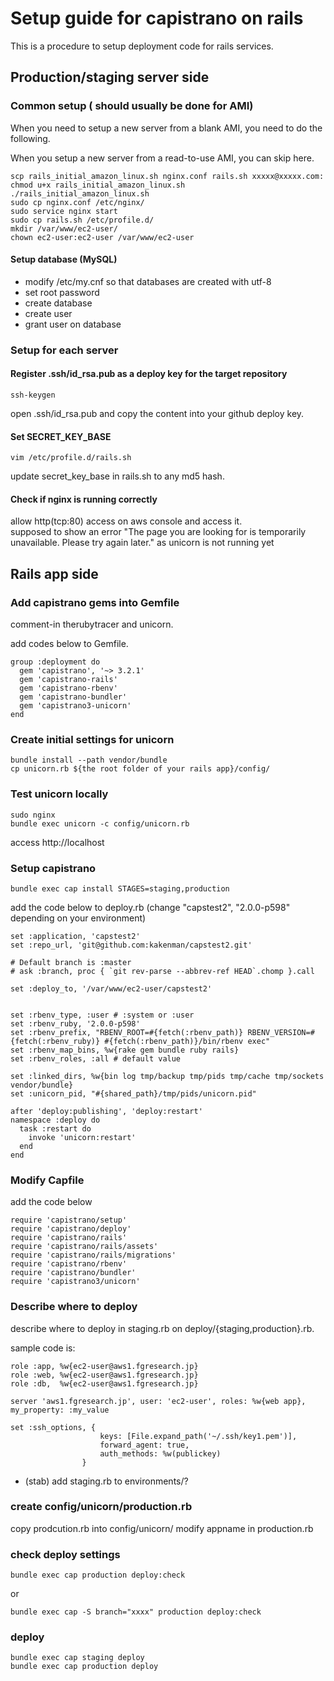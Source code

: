 # Setup guide for capistrano on rails

This is a procedure to setup deployment code for rails services.

## Production/staging server side
### Common setup ( should usually be done for AMI)
When you need to setup a new server from a blank AMI, you need to do the following.

When you setup a new server from a read-to-use AMI, you can skip here.
```
scp rails_initial_amazon_linux.sh nginx.conf rails.sh xxxxx@xxxxx.com:
chmod u+x rails_initial_amazon_linux.sh
./rails_initial_amazon_linux.sh
sudo cp nginx.conf /etc/nginx/
sudo service nginx start
sudo cp rails.sh /etc/profile.d/
mkdir /var/www/ec2-user/
chown ec2-user:ec2-user /var/www/ec2-user
```

#### Setup database (MySQL)
* modify /etc/my.cnf so that databases are created with utf-8
* set root password
* create database
* create user
* grant user on database


### Setup for each server
#### Register .ssh/id_rsa.pub as a deploy key for the target repository
```
ssh-keygen
```
open .ssh/id_rsa.pub and copy the content into your github deploy key.

#### Set SECRET_KEY_BASE
```
vim /etc/profile.d/rails.sh
```
update secret_key_base in rails.sh to any md5 hash.

#### Check if nginx is running correctly

allow http(tcp:80) access on aws console and access it.  
supposed to show an error "The page you are looking for is temporarily unavailable. Please try again later." as unicorn is not running yet






## Rails app side

### Add capistrano gems into Gemfile

comment-in therubytracer and unicorn.

add codes below to Gemfile.
```
group :deployment do
  gem 'capistrano', '~> 3.2.1'
  gem 'capistrano-rails'
  gem 'capistrano-rbenv'
  gem 'capistrano-bundler'
  gem 'capistrano3-unicorn'
end
```
### Create initial settings for unicorn
```
bundle install --path vendor/bundle
cp unicorn.rb ${the root folder of your rails app}/config/
```
### Test unicorn locally
```
sudo nginx
bundle exec unicorn -c config/unicorn.rb
```
access http://localhost

### Setup capistrano

```
bundle exec cap install STAGES=staging,production
```
add the code below to deploy.rb (change "capstest2", "2.0.0-p598" depending on your environment)

```
set :application, 'capstest2'
set :repo_url, 'git@github.com:kakenman/capstest2.git'

# Default branch is :master
# ask :branch, proc { `git rev-parse --abbrev-ref HEAD`.chomp }.call

set :deploy_to, '/var/www/ec2-user/capstest2'


set :rbenv_type, :user # :system or :user
set :rbenv_ruby, '2.0.0-p598'
set :rbenv_prefix, "RBENV_ROOT=#{fetch(:rbenv_path)} RBENV_VERSION=#{fetch(:rbenv_ruby)} #{fetch(:rbenv_path)}/bin/rbenv exec"
set :rbenv_map_bins, %w{rake gem bundle ruby rails}
set :rbenv_roles, :all # default value

set :linked_dirs, %w{bin log tmp/backup tmp/pids tmp/cache tmp/sockets vendor/bundle}
set :unicorn_pid, "#{shared_path}/tmp/pids/unicorn.pid"

after 'deploy:publishing', 'deploy:restart'
namespace :deploy do
  task :restart do
    invoke 'unicorn:restart'
  end
end
```

### Modify Capfile

add the code below
```
require 'capistrano/setup'
require 'capistrano/deploy'
require 'capistrano/rails'
require 'capistrano/rails/assets'
require 'capistrano/rails/migrations'
require 'capistrano/rbenv'
require 'capistrano/bundler'
require 'capistrano3/unicorn'
```

### Describe where to deploy
describe where to deploy in staging.rb on deploy/{staging,production}.rb.

sample code is:
```
role :app, %w{ec2-user@aws1.fgresearch.jp}
role :web, %w{ec2-user@aws1.fgresearch.jp}
role :db,  %w{ec2-user@aws1.fgresearch.jp}

server 'aws1.fgresearch.jp', user: 'ec2-user', roles: %w{web app}, my_property: :my_value

set :ssh_options, {
                    keys: [File.expand_path('~/.ssh/key1.pem')],
                    forward_agent: true,
                    auth_methods: %w(publickey)
                }
```

- (stab) add staging.rb to environments/?

### create config/unicorn/production.rb
copy prodcution.rb into config/unicorn/
modify appname in production.rb


### check deploy settings
```
bundle exec cap production deploy:check
```
or
```
bundle exec cap -S branch="xxxx" production deploy:check
```

### deploy

```
bundle exec cap staging deploy
bundle exec cap production deploy
```
